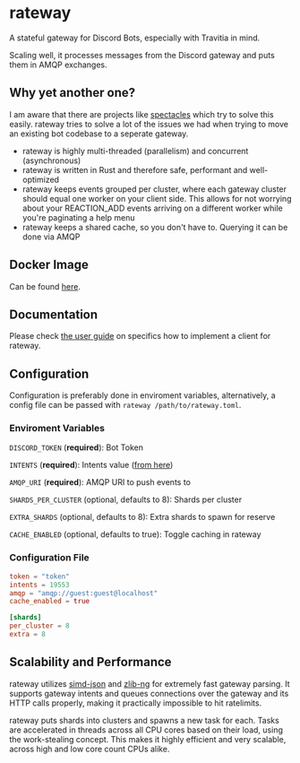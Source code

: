 # rateway

A stateful gateway for Discord Bots, especially with Travitia in mind.

Scaling well, it processes messages from the Discord gateway and puts them in AMQP exchanges.

## Why yet another one?

I am aware that there are projects like [spectacles](https://github.com/spec-tacles/) which try to solve this easily. rateway tries to solve a lot of the issues we had when trying to move an existing bot codebase to a seperate gateway.

- rateway is highly multi-threaded (parallelism) and concurrent (asynchronous)
- rateway is written in Rust and therefore safe, performant and well-optimized
- rateway keeps events grouped per cluster, where each gateway cluster should equal one worker on your client side. This allows for not worrying about your REACTION_ADD events arriving on a different worker while you're paginating a help menu
- rateway keeps a shared cache, so you don't have to. Querying it can be done via AMQP

## Docker Image

Can be found [here](https://hub.docker.com/r/gelbpunkt/rateway).

## Documentation

Please check [the user guide](USER_GUIDE.md) on specifics how to implement a client for rateway.

## Configuration

Configuration is preferably done in enviroment variables, alternatively, a config file can be passed with `rateway /path/to/rateway.toml`.

### Enviroment Variables

`DISCORD_TOKEN` (**required**): Bot Token

`INTENTS` (**required**): Intents value ([from here](https://ziad87.net/intents/))

`AMQP_URI` (**required**): AMQP URI to push events to

`SHARDS_PER_CLUSTER` (optional, defaults to 8): Shards per cluster

`EXTRA_SHARDS` (optional, defaults to 8): Extra shards to spawn for reserve

`CACHE_ENABLED` (optional, defaults to true): Toggle caching in rateway

### Configuration File

```toml
token = "token"
intents = 19553
amqp = "amqp://guest:guest@localhost"
cache_enabled = true

[shards]
per_cluster = 8
extra = 8
```

## Scalability and Performance

rateway utilizes [simd-json](https://github.com/simd-lite/simd-json) and [zlib-ng](https://github.com/zlib-ng/zlib-ng) for extremely fast gateway parsing. It supports gateway intents and queues connections over the gateway and its HTTP calls properly, making it practically impossible to hit ratelimits.

rateway puts shards into clusters and spawns a new task for each. Tasks are accelerated in threads across all CPU cores based on their load, using the work-stealing concept. This makes it highly efficient and very scalable, across high and low core count CPUs alike.
